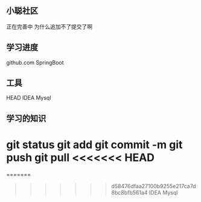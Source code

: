 ## 小聪社区
正在完善中
为什么追加不了提交了啊

## 学习进度
github.com
SpringBoot


## 工具
HEAD
IDEA 
Mysql

## 学习的知识
git status
git add
git commit -m
git push
git pull
<<<<<<< HEAD
=======
=======
>>>>>>> d58476dfaa27100b9255e217ca7d8bc8bfb561a4
IDEA
Mysql